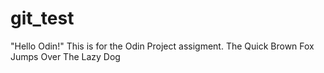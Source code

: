 # git_test
"Hello Odin!"
This is for the Odin Project assigment.
The Quick Brown Fox Jumps Over The Lazy Dog